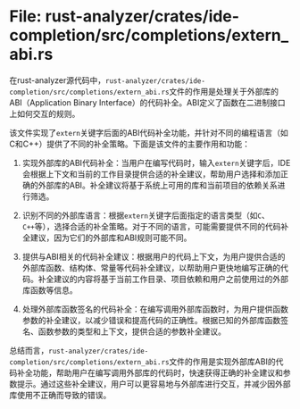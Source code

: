 # File: rust-analyzer/crates/ide-completion/src/completions/extern_abi.rs

在rust-analyzer源代码中，`rust-analyzer/crates/ide-completion/src/completions/extern_abi.rs`文件的作用是处理关于外部库的ABI（Application Binary Interface）的代码补全。ABI定义了函数在二进制接口上如何交互的规则。

该文件实现了`extern`关键字后面的ABI代码补全功能，并针对不同的编程语言（如C和C++）提供了不同的补全策略。下面是该文件的主要作用和功能：

1. 实现外部库的ABI代码补全：当用户在编写代码时，输入`extern`关键字后，IDE会根据上下文和当前的工作目录提供合适的补全建议，帮助用户选择和添加正确的外部库的ABI。补全建议将基于系统上可用的库和当前项目的依赖关系进行筛选。

2. 识别不同的外部库语言：根据`extern`关键字后面指定的语言类型（如`C`、`C++`等），选择合适的补全策略。对于不同的语言，可能需要提供不同的代码补全建议，因为它们的外部库和ABI规则可能不同。

3. 提供与ABI相关的代码补全建议：根据用户的代码上下文，为用户提供合适的外部库函数、结构体、常量等代码补全建议，以帮助用户更快地编写正确的代码。补全建议的内容将基于当前工作目录、项目依赖和用户之前使用过的外部库函数等信息。

4. 处理外部库函数签名的代码补全：在编写调用外部库函数时，为用户提供函数参数的补全建议，以减少错误和提高代码的正确性。根据已知的外部库函数签名、函数参数的类型和上下文，提供合适的参数补全建议。

总结而言，`rust-analyzer/crates/ide-completion/src/completions/extern_abi.rs`文件的作用是实现外部库ABI的代码补全功能，帮助用户在编写调用外部库的代码时，快速获得正确的补全建议和参数提示。通过这些补全建议，用户可以更容易地与外部库进行交互，并减少因外部库使用不正确而导致的错误。

